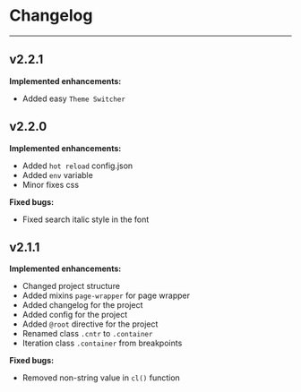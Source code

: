 # Changelog

---

## v2.2.1

**Implemented enhancements:**

- Added easy `Theme Switcher`

## v2.2.0

**Implemented enhancements:**

- Added `hot reload` config.json
- Added `env` variable
- Minor fixes css

**Fixed bugs:**

- Fixed search italic style in the font 


## v2.1.1

**Implemented enhancements:**

- Сhanged project structure
- Added mixins `page-wrapper` for page wrapper
- Added changelog for the project
- Added config for the project
- Added `@root` directive for the project
- Renamed class `.cntr` to `.container`
- Iteration class `.container` from breakpoints

**Fixed bugs:**

- Removed non-string value in `cl()` function
